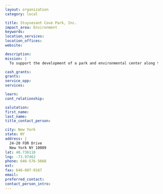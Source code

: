 ```yaml
---
layout: organization
category: local

title: Stuyvesant Cove Park, Inc.
impact_area: Environment
keywords: 
location_services: 
location_offices: 
website:  

description: 
mission: |
  To support the development of a park and environmental center along the East River which will attract people to the waterfront and provide environmental education for children and adults.

cash_grants: 
grants: 
service_opp: 
services: 

learn: 
cont_relationship: 

salutation: 
first_name: 
last_name: 
title_contact_person: 

city: New York
state: NY
address: |
  24-20 FDR Drive     
  New York NY 10009
lat: 40.736118
lng: -73.97462
phone: 646-576-5668
ext: 
fax: 646-607-9167
email: 
preferred_contact: 
contact_person_intro: 
---
```

